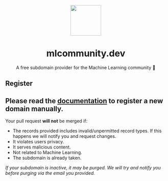 <p align="center"><img src="https://github.com/is-a-good-dev/register/blob/main/logo_circle.png" height="96" width="96"></p>
<h1 align="center">mlcommunity.dev</h1>

<p align="center">
A free subdomain provider for the Machine Learning community 🚀
</p>

## Register
Please read the [documentation](https://docs.is-a-good.dev) to register a new domain manually.
---

Your pull request **will not** be merged if:
- The records provided includes invalid/unpermitted record types. If this happens we will notify you and request changes.
- It violates users privacy.
- It serves malicious content.
- Not related to Machine Learning.
- The subdomain is already taken.

*If your subdomain is inactive, it may be purged. We will try and notify you before purging via the email you provided.*

